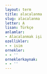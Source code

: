 ```yaml
---
layout: term
title: alacalanma
slug: alacalanma
letter: A
lisan: Türkçe
anlamlar:
- Alacalanmak işi
ozellikler:
- - isim
ornekler:
- - ''
orneklerkaynak:
- - ''
---
```

